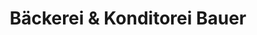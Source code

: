 ---
title: "Bäckerei & Konditorei Bauer"
url: /erfurt/baeckerei-und-konditorei-bauer/
shop: Bäckerei
---